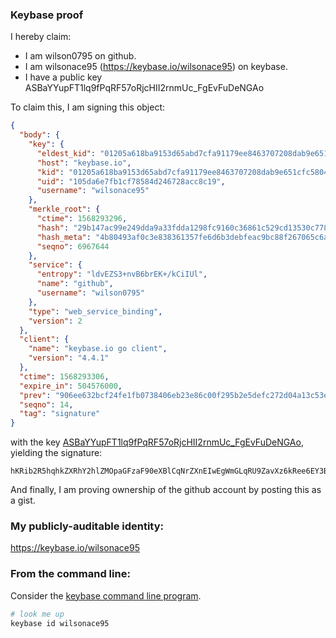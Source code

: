 ### Keybase proof

I hereby claim:

  * I am wilson0795 on github.
  * I am wilsonace95 (https://keybase.io/wilsonace95) on keybase.
  * I have a public key ASBaYYupFT1lq9fPqRF57oRjcHII2rnmUc_FgEvFuDeNGAo

To claim this, I am signing this object:

```json
{
  "body": {
    "key": {
      "eldest_kid": "01205a618ba9153d65abd7cfa91179ee8463707208dab9e651cfc5804bc5b8378d180a",
      "host": "keybase.io",
      "kid": "01205a618ba9153d65abd7cfa91179ee8463707208dab9e651cfc5804bc5b8378d180a",
      "uid": "105da6e7fb1cf78584d246728acc8c19",
      "username": "wilsonace95"
    },
    "merkle_root": {
      "ctime": 1568293296,
      "hash": "29b147ac99e249dda9a33fdda1298fc9160c36861c529cd13530c778fe239953d54340229e392c5abda2bc8ef5527a31e920d25b5f9708226d8c1a1d0d0054dd",
      "hash_meta": "4b80493af0c3e838361357fe6d6b3debfeac9bc88f267065c6a33ab06144c74f",
      "seqno": 6967644
    },
    "service": {
      "entropy": "ldvEZS3+nvB6brEK+/kCiIUl",
      "name": "github",
      "username": "wilson0795"
    },
    "type": "web_service_binding",
    "version": 2
  },
  "client": {
    "name": "keybase.io go client",
    "version": "4.4.1"
  },
  "ctime": 1568293306,
  "expire_in": 504576000,
  "prev": "906ee632bcf24fe1fb0738406eb23e86c00f295b2e5defc272d04a13c53e3bc8",
  "seqno": 14,
  "tag": "signature"
}
```

with the key [ASBaYYupFT1lq9fPqRF57oRjcHII2rnmUc_FgEvFuDeNGAo](https://keybase.io/wilsonace95), yielding the signature:

```
hKRib2R5hqhkZXRhY2hlZMOpaGFzaF90eXBlCqNrZXnEIwEgWmGLqRU9ZavXz6kRee6EY3ByCNq55lHPxYBLxbg3jRgKp3BheWxvYWTESpcCDsQgkG7mMrzyT+H7BzhAbrI+hsAPKVsuXe/CctBKE8U+O8jEILvOw39EdnwA3m/bZ9JV40ks39PlUEDHsYFhQg7KwTthAgHCo3NpZ8RA9xvbZE8maUBKfTIUp28Vj4h3oIiJLUSjGMYTWVo6KklJ9HouDu2sU/PpUzLxQwVqyNgYms/vf27BuWYCfKorAKhzaWdfdHlwZSCkaGFzaIKkdHlwZQildmFsdWXEIG84gTtmfNXAYeTjO7aqjGMvnwnG8qxm+KI8Y8r1eg6Wo3RhZ80CAqd2ZXJzaW9uAQ==

```

And finally, I am proving ownership of the github account by posting this as a gist.

### My publicly-auditable identity:

https://keybase.io/wilsonace95

### From the command line:

Consider the [keybase command line program](https://keybase.io/download).

```bash
# look me up
keybase id wilsonace95
```
